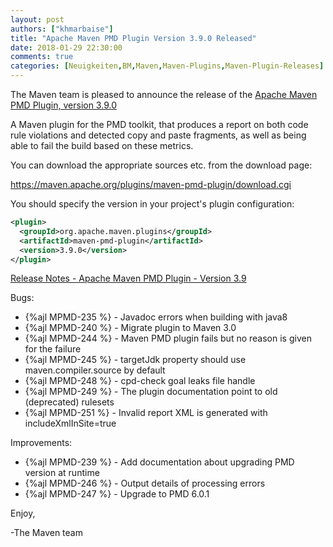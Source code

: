 ```yaml
---
layout: post
authors: ["khmarbaise"]
title: "Apache Maven PMD Plugin Version 3.9.0 Released"
date: 2018-01-29 22:30:00
comments: true
categories: [Neuigkeiten,BM,Maven,Maven-Plugins,Maven-Plugin-Releases]
---
```

The Maven team is pleased to announce the release of the 
[Apache Maven PMD Plugin, version 3.9.0](https://maven.apache.org/plugins/maven-pmd-plugin/)


A Maven plugin for the PMD toolkit, that produces a report on both code rule
violations and detected copy and paste fragments, as well as being able to fail
the build based on these metrics.

You can download the appropriate sources etc. from the download page:
 
https://maven.apache.org/plugins/maven-pmd-plugin/download.cgi

You should specify the version in your project's plugin configuration:

``` xml
<plugin>
  <groupId>org.apache.maven.plugins</groupId>
  <artifactId>maven-pmd-plugin</artifactId>
  <version>3.9.0</version>
</plugin>
```

<!-- more -->

[Release Notes - Apache Maven PMD Plugin - Version 3.9](https://issues.apache.org/jira/secure/ReleaseNote.jspa?projectId=12317621&version=12340516)

Bugs:

 * {%ajl MPMD-235 %} - Javadoc errors when building with java8
 * {%ajl MPMD-240 %} - Migrate plugin to Maven 3.0
 * {%ajl MPMD-244 %} - Maven PMD plugin fails but no reason is given for the failure
 * {%ajl MPMD-245 %} - targetJdk property should use maven.compiler.source by default
 * {%ajl MPMD-248 %} - cpd-check goal leaks file handle
 * {%ajl MPMD-249 %} - The plugin documentation point to old (deprecated) rulesets
 * {%ajl MPMD-251 %} - Invalid report XML is generated with includeXmlInSite=true

Improvements:

 * {%ajl MPMD-239 %} - Add documentation about upgrading PMD version at runtime
 * {%ajl MPMD-246 %} - Output details of processing errors
 * {%ajl MPMD-247 %} - Upgrade to PMD 6.0.1

Enjoy,

-The Maven team
